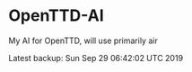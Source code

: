 # OpenTTD-AI
My AI for OpenTTD, will use primarily air

Latest backup: Sun Sep 29 06:42:02 UTC 2019
